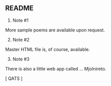 ## README

1. Note #1

More sample poems are available upon request.

2. Note #2

Master HTML file is, of course, available.

3. Note #3

There is also a little web app called ... Mjolnireto.

[ QATS ]

